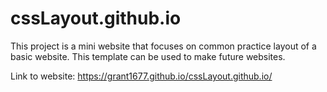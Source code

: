 # cssLayout.github.io
This project is a mini website that focuses on common practice layout of a basic website. This template can be used to make future websites.

Link to website: https://grant1677.github.io/cssLayout.github.io/

